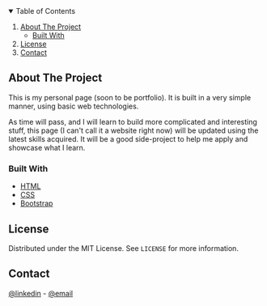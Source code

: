 <details open="open">
  <summary>Table of Contents</summary>
  <ol>
    <li>
      <a href="#about-the-project">About The Project</a>
      <ul>
        <li><a href="#built-with">Built With</a></li>
      </ul>
    </li>
    <li><a href="#license">License</a></li>
    <li><a href="#contact">Contact</a></li>
  </ol>
</details>



<!-- ABOUT THE PROJECT -->
## About The Project

This is my personal page (soon to be portfolio). It is built in a very simple manner, using basic web technologies.

As time will pass, and I will learn to build more complicated and interesting stuff, this page (I can't call it a website right now) will be updated using the latest skills acquired.
It will be a good side-project to help me apply and showcase what I learn.

### Built With

* [HTML](https://developer.mozilla.org/en-US/docs/Web/HTML)
* [CSS](https://developer.mozilla.org/en-US/docs/Web/CSS)
* [Bootstrap](https://getbootstrap.com)



<!-- LICENSE -->
## License

Distributed under the MIT License. See `LICENSE` for more information.



<!-- CONTACT -->
## Contact
[@linkedin](https://www.linkedin.com/in/adrian-karp/) - [@email](mailto:karp.adrian@protonmail.com)

